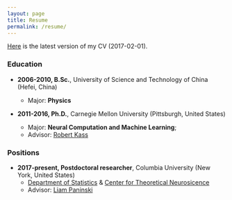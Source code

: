 ```yaml
---
layout: page
title: Resume
permalink: /resume/
---
```

[Here](http://) is the latest version of my CV (2017-02-01). 

### Education

* **2006-2010, B.Sc.**, University of Science and Technology of China (Hefei, China)
  * Major: **Physics**


* **2011-2016, Ph.D.**, Carnegie Mellon University (Pittsburgh, United States)
  * Major: **Neural Computation and Machine Learning**; 
  * Advisor: [Robert Kass](www.stat.cmu.edu/~kass)

### Positions

* **2017-present, Postdoctoral researcher**, Columbia University (New York, United States)
	* [Department of Statistics](http://stat.columbia.edu/) & [Center for Theoretical Neurosicence](https://ctn.zuckermaninstitute.columbia.edu/)
	* Advisor: [Liam Paninski](http://www.stat.columbia.edu/~liam/)

